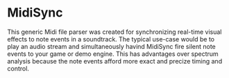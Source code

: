 # MidiSync
This generic Midi file parser was created for synchronizing real-time visual effects to note events in a soundtrack. The typical use-case would be to play an audio stream and simultaneously havind MidiSync fire silent note events to your game or demo engine. This has advantages over spectrum analysis because the note events afford more exact and precize timing and control.
